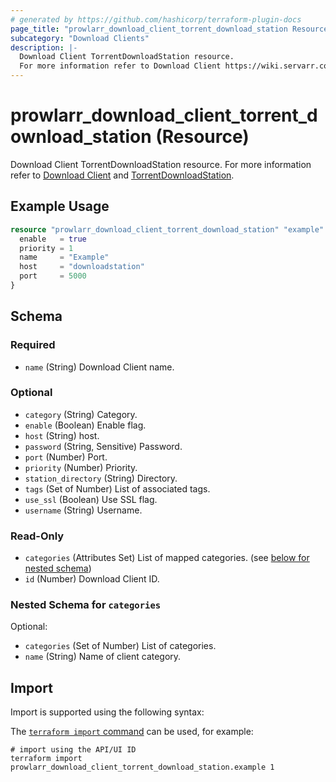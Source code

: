 ```yaml
---
# generated by https://github.com/hashicorp/terraform-plugin-docs
page_title: "prowlarr_download_client_torrent_download_station Resource - Prowlarr"
subcategory: "Download Clients"
description: |-
  Download Client TorrentDownloadStation resource.
  For more information refer to Download Client https://wiki.servarr.com/prowlarr/settings#download-clients and TorrentDownloadStation https://wiki.servarr.com/prowlarr/supported#torrentdownloadstation.
---
```


# prowlarr_download_client_torrent_download_station (Resource)

<!-- subcategory:Download Clients -->
Download Client TorrentDownloadStation resource.
For more information refer to [Download Client](https://wiki.servarr.com/prowlarr/settings#download-clients) and [TorrentDownloadStation](https://wiki.servarr.com/prowlarr/supported#torrentdownloadstation).

## Example Usage

```terraform
resource "prowlarr_download_client_torrent_download_station" "example" {
  enable   = true
  priority = 1
  name     = "Example"
  host     = "downloadstation"
  port     = 5000
}
```

<!-- schema generated by tfplugindocs -->
## Schema

### Required

- `name` (String) Download Client name.

### Optional

- `category` (String) Category.
- `enable` (Boolean) Enable flag.
- `host` (String) host.
- `password` (String, Sensitive) Password.
- `port` (Number) Port.
- `priority` (Number) Priority.
- `station_directory` (String) Directory.
- `tags` (Set of Number) List of associated tags.
- `use_ssl` (Boolean) Use SSL flag.
- `username` (String) Username.

### Read-Only

- `categories` (Attributes Set) List of mapped categories. (see [below for nested schema](#nestedatt--categories))
- `id` (Number) Download Client ID.

<a id="nestedatt--categories"></a>
### Nested Schema for `categories`

Optional:

- `categories` (Set of Number) List of categories.
- `name` (String) Name of client category.

## Import

Import is supported using the following syntax:

The [`terraform import` command](https://developer.hashicorp.com/terraform/cli/commands/import) can be used, for example:

```shell
# import using the API/UI ID
terraform import prowlarr_download_client_torrent_download_station.example 1
```
